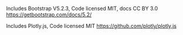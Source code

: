 Includes Bootstrap V5.2.3, Code licensed MIT, docs CC BY 3.0
https://getbootstrap.com/docs/5.2/

Includes Plotly.js, Code licensed MIT
https://github.com/plotly/plotly.js